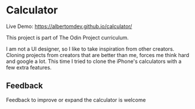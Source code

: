 # Calculator

Live Demo: https://albertomdev.github.io/calculator/

This project is part of The Odin Project curriculum.

I am not a UI designer, so I like to take inspiration from other creators. Cloning projects from creators that are better than me, forces me think hard and google a lot. This time I tried to clone the iPhone's calculators with a few extra features.

## Feedback

Feedback to improve or expand the calculator is welcome
